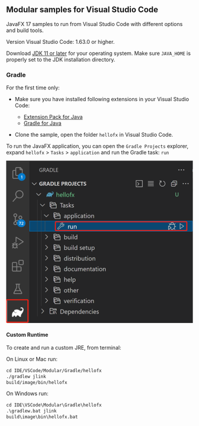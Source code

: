## Modular samples for Visual Studio Code

JavaFX 17 samples to run from Visual Studio Code with different options and build tools.

Version Visual Studio Code: 1.63.0 or higher.

Download [JDK 11 or later](http://jdk.java.net/) for your operating system. Make sure `JAVA_HOME` is properly set to the JDK installation directory.

### Gradle

For the first time only:

- Make sure you have installed following extensions in your Visual Studio Code:
  - [Extension Pack for Java](https://marketplace.visualstudio.com/items?itemName=vscjava.vscode-java-pack)
  - [Gradle for Java](https://marketplace.visualstudio.com/items?itemName=vscjava.vscode-gradle)

- Clone the sample, open the folder `hellofx` in Visual Studio Code.

To run the JavaFX application, you can open the `Gradle Projects` explorer, expand `hellofx` > `Tasks` > `application` and run the Gradle task: `run`

![Run](./run.png)

#### Custom Runtime

To create and run a custom JRE, from terminal:

On Linux or Mac run:

    cd IDE/VSCode/Modular/Gradle/hellofx
    ./gradlew jlink
    build/image/bin/hellofx

On Windows run:

    cd IDE\VSCode\Modular\Gradle\hellofx
    .\gradlew.bat jlink
    build\image\bin\hellofx.bat
